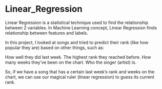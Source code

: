 # Linear_Regression

Linear Regression is a statistical technique used to find the relationship between 2 variables. In Machine Learning concept, Linear Regression finds relationship between features and labels.

In this project, I looked at songs and tried to predict their rank (like how popular they are) based on other things, such as:

How well they did last week.
The highest rank they reached before.
How many weeks they’ve been on the chart.
Who the singer (artist) is.

So, if we have a song that has a certain last week’s rank and weeks on the chart, we can use our magical ruler (linear regression) to guess its current rank.
